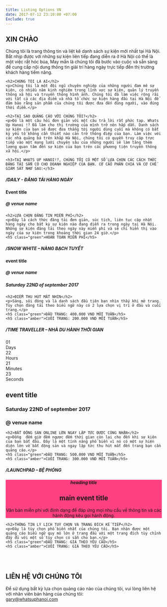 ```yaml
---
title: Listing Options VN
date: 2017-07-12 23:10:00 +07:00
Exclude: true
---
```


<div class="pricing-plans">
  <section>
    <h2>XIN CHÀO</h2>
    <p>Chúng tôi là trang thông tin và liệt kê danh sách sự kiện mới nhất tại Hà Nội. Bắt nhịp được với những sự kiện liên tiếp đang diễn ra ở Hà Nội có thể là một việc rất hóc búa, May mắn là chúng tôi đã bước vào cuộc và sẵn sàng để cung cấp nội dung thông tin giải trí hàng ngày trực tiếp đến thị trường khách hàng tiềm năng.</p>

    <h2>CHÚNG TÔI LÀ AI</h2>
    <p>Chúng tôi là một đội ngũ chuyên nghiệp của những người đam mê sự kiện, có nhiều năm kinh nghiệm trong lĩnh vực sự kiện, quản lý truyền thông xã hội và truyền thông hình ảnh. Chúng tôi đã làm việc rộng rãi với tất cả các địa điểm và nhà tổ chức sự kiện hàng đầu tại Hà Nội để đảm bảo rằng sản phẩm của chúng tôi được đưa đến đúng người, vào đúng thời điểm.</p>

    <h2>TẠI SAO QUẢNG CÁO VỚI CHÚNG TÔI?</h2>
    <p>Đó là một câu hỏi đơn giản với một câu trả lời rất phức tạp. Whats Up Hanoi !? Đã làm cho thị trường của mình trở nên hấp dẫn. Danh sách sự kiện của bạn sẽ được đưa thẳng tới người dùng cuối mà không có bất kỳ yếu tố không cần thiết nào cản trở thông điệp của bạn. Làm việc với các nhà quảng bá trên khắp Hà Nội, chúng tôi có quyền truy cập trực tiếp vào một mạng lưới chuyên sâu của những người sẽ làm tăng thêm lượng quan tâm đến sự kiện của bạn trên các phương tiện truyền thông xã hội.</p>

    <h3>TẠI WHATS UP HANOI!?, CHÚNG TÔI CÓ MỘT SỐ LỰA CHỌN CÁC CÁCH THỨC ĐĂNG TẢI SẴN CÓ CHO DOANH NGHIỆP CỦA BẠN. CƠ CẤU PHÂN CHIA VÀ CƠ CHẾ GIÁM SÁT NHƯ SAU:</h3>
  </section>

  <section>
    <h5>/DAILY - ĐĂNG TẢI HÀNG NGÀY</h5>
    <div class="tonight">
      <h4>Event title</h4>
      <h5>@ venue name</h5>
    </div>

    <h2>LỰA CHỌN ĐĂNG TIN MIỄN PHÍ</h2>
    <p>Đây là cách thức đăng tải đơn giản, súc tích, liên tục cập nhật hàng ngày cho bất kỳ sự kiện nào đang diễn ra trong ngày tại Hà Nội. Những sự kiện đăng tải theo ngày này miễn phí và sẽ chỉ hiển thị vào ngày của sự kiện trong khoảng thời gian 24 giờ.</p>
    <h5 class="green">HOÀN TOÀN MIỄN PHÍ</h5>
  </section>

  <section>
    <h5>/SNOW WHITE – NÀNG BẠCH TUYẾT</h5>
    <div class="featured" style="margin-top: 0px;" >
        <h4>event title</h4>
        <div class="col-2">
           <h5>@ venue name</h5>
           <h5>Saturday 22ND of september 2017</h5>
        </div>
    </div>

    <h2>ĐIỂM THU HÚT MẮT NHÌN</h2>
    <p>Sáng, sôi động và là danh sách đầu tiên bạn nhìn thấy khi mở trang. Tùy chọn đăng tải theo biểu ngữ này có 2 lựa chọn vị trí ở đầu và cuối trang.</p>
    <h5 class="green">ĐẦU TRANG: 400.000 VND MỖI TUẦN</h5>
    <h5 class="amber">CUỐI TRANG: 200.000 VND MỖI TUẦN</h5>
  </section>

  <section>
    <h5>/TIME TRAVELLER – NHÀ DU HÀNH THỜI GIAN</h5>
    <div class="upcoming">
      <div class="clockdiv">
        <div>
          <span class="days">01</span>
          <div class="smalltext">Days</div>
        </div>
        <div>
          <span class="hours">22</span>
          <div class="smalltext">Hours</div>
        </div>
        <div>
          <span class="minutes">21</span>
          <div class="smalltext">Minutes</div>
        </div>
        <div>
          <span class="seconds">23</span>
          <div class="smalltext">Seconds</div>
        </div>
      </div>
      <div class="box-footer" >
        <h1>event title</h1>
        <div class="col-2">
           <h3>Saturday 22ND of september 2017</h3>
           <h3>@ venue name</h3>
        </div>
      </div>
    </div>

    <h2>BẤT ĐỘNG SẢN ONLINE LỚN NGAY LẬP TỨC ĐƯỢC CÔNG NHẬN</h2>
    <p>Đồng  đếm giờ đếm ngược đếm thời gian còn lại cho đến khi sự kiện của bạn bắt đầu. Đây là một tính năng phổ biến vì nó có một sự hiện diện lớn về bất động sản và ngay lập tức thu hút mắt đến trang bạn cần quảng cáo.</p>
    <h5 class="green">ĐẦU TRANG: 500.000 VND MỖI TUẦN</h5>
    <h5 class="amber">CUỐI TRANG: 300.000 VND MỖI TUẦN</h5>
  </section>

  <section>
    <h5>/LAUNCHPAD – BỆ PHÓNG</h5>
    <div class="promo" style="margin-top: 16px; text-align: center; background-image: url('/assets/images/promo-sample-bkg.jpg'); background-color: #FF4081; outline-color: #FF4081;" >
        <h5>heading title</h5>
        <div class="col-2">
           <h1>main event title</h1>
           <p>Văn bản miễn phí với định dạng để đáp ứng mọi nhu cầu về thông tin và các hành động kêu gọi hành động.</p>
        </div>
    </div>

    <h2>THÔNG TIN LÝ LỊCH TUỲ CHỌN VÀ TRANG ĐÍCH KẾ TIẾP</h2>
    <p>Đây là tùy chọn phổ biến nhất của chúng tôi. Bạn nhận được một quảng cáo biểu ngữ quy mô lớn ở trang đầu với một trang đích tùy chỉnh đầy đủ với một số tùy chọn có sẵn cho bạn.</p>
    <h5 class="green">ĐẦU TRANG: GIÁ THEO YÊU CẦU</h5>
    <h5 class="amber">CUỐI TRANG: GIÁ THEO YÊU CẦU</h5>
<br>
<br>
<h2>LIÊN HỆ VỚI CHÚNG TÔI</h2>
Để sử dụng bất kỳ lựa chọn quảng cáo nào của chúng tôi, vui lòng liên hệ với nhân viên bán hàng của chúng tôi:
<br>
<a class="link" href="mailto:gary@whatsuphanoi.com?subject=SalesQuery">gary@whatsuphanoi.com</a>

</section>

</div>
